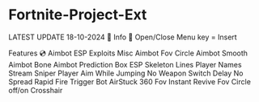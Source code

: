 # Fortnite-Project-Ext

LATEST UPDATE 18-10-2024 📅
Info 📝
Open/Close Menu key = Insert


Features 💿
    Aimbot
    ESP
    Exploits
    Misc
    Aimbot Fov Circle
    Aimbot Smooth
    Aimbot Bone
    Aimbot Prediction
    Box ESP
    Skeleton
    Lines
    Player Names
    Stream Sniper Player
    Aim While Jumping
    No Weapon Switch Delay
    No Spread
    Rapid Fire
    Trigger Bot
    AirStuck
    360 Fov
    Instant Revive
    Fov Circle off/on
    Crosshair

